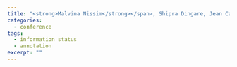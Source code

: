 ```yaml
---
title: "<strong>Malvina Nissim</strong></span>, Shipra Dingare, Jean Carletta, and Mark Steedman. An annotation scheme for information status in dialogue. In <em>Proceedings of the 4th Conference on Language Resources and Evaluation (LREC2004)</em>, Lisbon, Portugal, 2004."
categories: 
  - conference
tags:
  - information status
  - annotation
excerpt: ""
---
```

